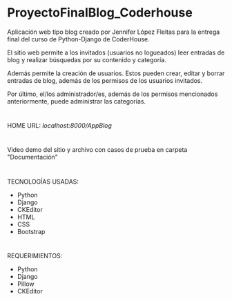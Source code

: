 # ProyectoFinalBlog_Coderhouse

Aplicación web tipo blog creado por Jennifer López Fleitas para la entrega final del curso de Python-Django de CoderHouse.

El sitio web permite a los invitados (usuarios no logueados) leer entradas de blog y realizar búsquedas por su contenido y categoría.

Además permite la creación de usuarios. Estos pueden crear, editar y borrar entradas de blog, además de los permisos de los usuarios invitados.

Por último, el/los administrador/es, además de los permisos mencionados anteriormente, puede administrar las categorías.

# 
HOME URL: _localhost:8000/AppBlog_

#
Video demo del sitio y archivo con casos de prueba en carpeta "Documentación"

# 
TECNOLOGÍAS USADAS:
- Python
- Django
- CKEditor
- HTML
- CSS
- Bootstrap

#
REQUERIMIENTOS:
- Python
- Django
- Pillow
- CKEditor
